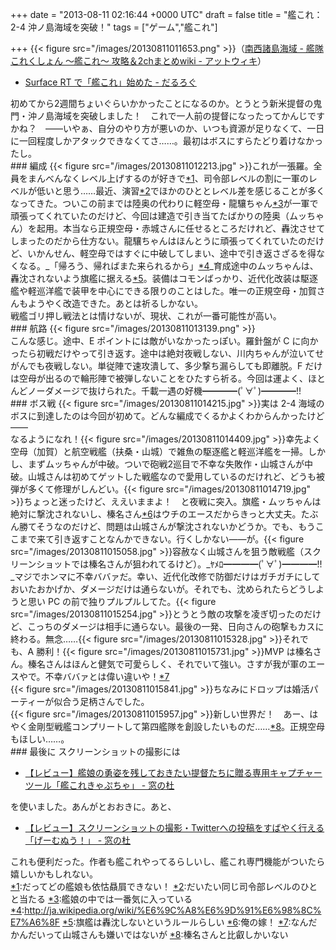 
+++
date = "2013-08-11 02:16:44 +0000 UTC"
draft = false
title = "艦これ：2-4 沖ノ島海域を突破！"
tags = ["ゲーム","艦これ"]

+++
{{< figure src="/images/20130811011653.png"  >}}（<a href="http://www56.atwiki.jp/kancolle/pages/173.html#id_63b56372">南西諸島海域 - 艦隊これくしょん ～艦これ～ 攻略＆2chまとめwiki - アットウィキ</a>）<script>    window.twttr = (function(d, s, id) {        var js, fjs = d.getElementsByTagName(s)[0],            t = window.twttr || {};        if (d.getElementById(id)) return t;        js = d.createElement(s);        js.id = id;        js.src = "https://platform.twitter.com/widgets.js";        fjs.parentNode.insertBefore(js, fjs);        t._e = [];        t.ready = function(f) {            t._e.push(f);        };        return t;    }(document, "script", "twitter-wjs"));</script><script>    twttr.ready(function (twttr) {        var el = document.getElementsByClassName('twitter-syntax-tweet-id-360289070162784256');        for (var i=0;i<el.length;i++) {            if (!!el[i].getAttribute('data-is-tweet-loaded')){                continue;            }            el[i].setAttribute('data-is-tweet-loaded', '1');            twttr.widgets.createTweet('360289070162784256',el[i],{});        }    });</script><div class="twitter-syntax-tweet-id-360289070162784256"></div>

<ul>
<li><a href="https://blog.daruyanagi.jp/entry/2013/07/28/131947">Surface RT で「艦これ」始めた - だるろぐ</a></li>
</ul>初めてから2週間ちょいぐらいかかったことになるのか。とうとう新米提督の鬼門・沖ノ島海域を突破しました！　これで一人前の提督になったってかんじですかね？　――いやぁ、自分のやり方が悪いのか、いつも資源が足りなくて、一日に一回程度しかアタックできなくてさ……。最初はボスにすらたどり着けなかったし。

<div class="section">
    ### 編成
    {{< figure src="/images/20130811012213.jpg"  >}}これが一張羅。全員をまんべんなくレベル上げするのが好きで<a href="#f-d0995574" name="fn-d0995574" title="だってどの艦娘も依怙贔屓できない！">*1</a>、司令部レベルの割に一軍のレベルが低いと思う……最近、演習<a href="#f-4c825aac" name="fn-4c825aac" title="だいたい同じ司令部レベルのひとと当たる">*2</a>でほかのひととレベル差を感じることが多くなってきた。ついこの前までは陸奥の代わりに軽空母・龍驤ちゃん<a href="#f-ea3a9327" name="fn-ea3a9327" title="艦娘の中では一番気に入っている">*3</a>が一軍で頑張ってくれていたのだけど、今回は建造で引き当てたばかりの陸奥（ムッちゃん）を起用。本当なら正規空母・赤城さんに任せるところだけれど、轟沈させてしまったのだから仕方ない。龍驤ちゃんはほんとうに頑張ってくれていたのだけど、いかんせん、軽空母ではすぐに中破してしまい、途中で引き返さざるを得なくなる。_「帰ろう、帰ればまた来られるから」<a href="#f-236a1bbc" name="fn-236a1bbc" title="http://ja.wikipedia.org/wiki/%E6%9C%A8%E6%9D%91%E6%98%8C%E7%A6%8F">*4</a>_育成途中のムッちゃんは、轟沈されないよう旗艦に据える<a href="#f-fd134078" name="fn-fd134078" title="旗艦は轟沈しないというルールらしい">*5</a>。装備はコモンばっかり、近代化改装は駆逐艦や軽巡洋艦で装甲を中心にできる限りのことはした。唯一の正規空母・加賀さんもようやく改造できた。あとは祈るしかない。<script>    window.twttr = (function(d, s, id) {        var js, fjs = d.getElementsByTagName(s)[0],            t = window.twttr || {};        if (d.getElementById(id)) return t;        js = d.createElement(s);        js.id = id;        js.src = "https://platform.twitter.com/widgets.js";        fjs.parentNode.insertBefore(js, fjs);        t._e = [];        t.ready = function(f) {            t._e.push(f);        };        return t;    }(document, "script", "twitter-wjs"));</script><script>    twttr.ready(function (twttr) {        var el = document.getElementsByClassName('twitter-syntax-tweet-id-366122186563518465');        for (var i=0;i<el.length;i++) {            if (!!el[i].getAttribute('data-is-tweet-loaded')){                continue;            }            el[i].setAttribute('data-is-tweet-loaded', '1');            twttr.widgets.createTweet('366122186563518465',el[i],{});        }    });</script><div class="twitter-syntax-tweet-id-366122186563518465"></div>戦艦ゴリ押し戦法とは情けないが、現状、これが一番可能性が高い。

</div>
<div class="section">
    ### 航路
    {{< figure src="/images/20130811013139.png"  >}}<script>    window.twttr = (function(d, s, id) {        var js, fjs = d.getElementsByTagName(s)[0],            t = window.twttr || {};        if (d.getElementById(id)) return t;        js = d.createElement(s);        js.id = id;        js.src = "https://platform.twitter.com/widgets.js";        fjs.parentNode.insertBefore(js, fjs);        t._e = [];        t.ready = function(f) {            t._e.push(f);        };        return t;    }(document, "script", "twitter-wjs"));</script><script>    twttr.ready(function (twttr) {        var el = document.getElementsByClassName('twitter-syntax-tweet-id-366122836131188736');        for (var i=0;i<el.length;i++) {            if (!!el[i].getAttribute('data-is-tweet-loaded')){                continue;            }            el[i].setAttribute('data-is-tweet-loaded', '1');            twttr.widgets.createTweet('366122836131188736',el[i],{});        }    });</script><div class="twitter-syntax-tweet-id-366122836131188736"></div><script>    window.twttr = (function(d, s, id) {        var js, fjs = d.getElementsByTagName(s)[0],            t = window.twttr || {};        if (d.getElementById(id)) return t;        js = d.createElement(s);        js.id = id;        js.src = "https://platform.twitter.com/widgets.js";        fjs.parentNode.insertBefore(js, fjs);        t._e = [];        t.ready = function(f) {            t._e.push(f);        };        return t;    }(document, "script", "twitter-wjs"));</script><script>    twttr.ready(function (twttr) {        var el = document.getElementsByClassName('twitter-syntax-tweet-id-366123049642237952');        for (var i=0;i<el.length;i++) {            if (!!el[i].getAttribute('data-is-tweet-loaded')){                continue;            }            el[i].setAttribute('data-is-tweet-loaded', '1');            twttr.widgets.createTweet('366123049642237952',el[i],{});        }    });</script><div class="twitter-syntax-tweet-id-366123049642237952"></div><script>    window.twttr = (function(d, s, id) {        var js, fjs = d.getElementsByTagName(s)[0],            t = window.twttr || {};        if (d.getElementById(id)) return t;        js = d.createElement(s);        js.id = id;        js.src = "https://platform.twitter.com/widgets.js";        fjs.parentNode.insertBefore(js, fjs);        t._e = [];        t.ready = function(f) {            t._e.push(f);        };        return t;    }(document, "script", "twitter-wjs"));</script><script>    twttr.ready(function (twttr) {        var el = document.getElementsByClassName('twitter-syntax-tweet-id-366123329096126465');        for (var i=0;i<el.length;i++) {            if (!!el[i].getAttribute('data-is-tweet-loaded')){                continue;            }            el[i].setAttribute('data-is-tweet-loaded', '1');            twttr.widgets.createTweet('366123329096126465',el[i],{});        }    });</script><div class="twitter-syntax-tweet-id-366123329096126465"></div><script>    window.twttr = (function(d, s, id) {        var js, fjs = d.getElementsByTagName(s)[0],            t = window.twttr || {};        if (d.getElementById(id)) return t;        js = d.createElement(s);        js.id = id;        js.src = "https://platform.twitter.com/widgets.js";        fjs.parentNode.insertBefore(js, fjs);        t._e = [];        t.ready = function(f) {            t._e.push(f);        };        return t;    }(document, "script", "twitter-wjs"));</script><script>    twttr.ready(function (twttr) {        var el = document.getElementsByClassName('twitter-syntax-tweet-id-366123576094507008');        for (var i=0;i<el.length;i++) {            if (!!el[i].getAttribute('data-is-tweet-loaded')){                continue;            }            el[i].setAttribute('data-is-tweet-loaded', '1');            twttr.widgets.createTweet('366123576094507008',el[i],{});        }    });</script><div class="twitter-syntax-tweet-id-366123576094507008"></div><script>    window.twttr = (function(d, s, id) {        var js, fjs = d.getElementsByTagName(s)[0],            t = window.twttr || {};        if (d.getElementById(id)) return t;        js = d.createElement(s);        js.id = id;        js.src = "https://platform.twitter.com/widgets.js";        fjs.parentNode.insertBefore(js, fjs);        t._e = [];        t.ready = function(f) {            t._e.push(f);        };        return t;    }(document, "script", "twitter-wjs"));</script><script>    twttr.ready(function (twttr) {        var el = document.getElementsByClassName('twitter-syntax-tweet-id-366123986616205312');        for (var i=0;i<el.length;i++) {            if (!!el[i].getAttribute('data-is-tweet-loaded')){                continue;            }            el[i].setAttribute('data-is-tweet-loaded', '1');            twttr.widgets.createTweet('366123986616205312',el[i],{});        }    });</script><div class="twitter-syntax-tweet-id-366123986616205312"></div>こんな感じ。途中、E ポイントには敵がいなかったっぽい。羅針盤が C に向かったら初戦だけやって引き返す。途中は絶対夜戦しない、川内ちゃんが泣いてせがんでも夜戦しない。単従陣で速攻潰して、多少撃ち漏らしても即離脱。F だけは空母が出るので輪形陣で被弾しないことをひたすら祈る。今回は運よく、ほとんどノーダメージで抜けられた。千載一遇の好機━━━━(ﾟ∀ﾟ)━━━━!!

</div>
<div class="section">
    ### ボス戦
    {{< figure src="/images/20130811014215.jpg"  >}}実は 2-4 海域のボスに到達したのは今回が初めて。どんな編成でくるかよくわからんかったけど――<script>    window.twttr = (function(d, s, id) {        var js, fjs = d.getElementsByTagName(s)[0],            t = window.twttr || {};        if (d.getElementById(id)) return t;        js = d.createElement(s);        js.id = id;        js.src = "https://platform.twitter.com/widgets.js";        fjs.parentNode.insertBefore(js, fjs);        t._e = [];        t.ready = function(f) {            t._e.push(f);        };        return t;    }(document, "script", "twitter-wjs"));</script><script>    twttr.ready(function (twttr) {        var el = document.getElementsByClassName('twitter-syntax-tweet-id-366124253512339456');        for (var i=0;i<el.length;i++) {            if (!!el[i].getAttribute('data-is-tweet-loaded')){                continue;            }            el[i].setAttribute('data-is-tweet-loaded', '1');            twttr.widgets.createTweet('366124253512339456',el[i],{});        }    });</script><div class="twitter-syntax-tweet-id-366124253512339456"></div>なるようになれ！{{< figure src="/images/20130811014409.jpg"  >}}幸先よく空母（加賀）と航空戦艦（扶桑・山城）で雑魚の駆逐艦と軽巡洋艦を一掃。しかし、まずムッちゃんが中破。ついで砲戦2巡目で不幸な失敗作・山城さんが中破。山城さんは初めてゲットした戦艦なので愛用しているのだけれど、どうも被弾が多くて修理がしんどい。{{< figure src="/images/20130811014719.jpg"  >}}ちょっと迷ったけど、ええいままよ！　と夜戦に突入。旗艦・ムッちゃんは絶対に撃沈されないし、榛名さん<a href="#f-f6451b16" name="fn-f6451b16" title="俺の嫁！">*6</a>はウチのエースだからきっと大丈夫。たぶん勝てそうなのだけど、問題は山城さんが撃沈されないかどうか。でも、もうここまで来て引き返すことなんかできない。行くしかない――が。{{< figure src="/images/20130811015058.jpg"  >}}容赦なく山城さんを狙う敵戦艦（スクリーンショットでは榛名さんが狙われてるけど）。_ﾔﾒﾛ━━━━(ﾟ∀ﾟ)━━━━!!　_マジでホンマに不幸ババァだ。幸い、近代化改修で防御だけはガチガチにしておいたおかげか、ダメージだけは通らないが。それでも、沈められたらどうしようと思い PC の前で独りプルプルしてた。{{< figure src="/images/20130811015254.jpg"  >}}とうとう敵の攻撃を凌ぎ切ったのだけど、こっちのダメージは相手に通らない。最後の一発、日向さんの砲撃もカスに終わる。無念……{{< figure src="/images/20130811015328.jpg"  >}}それでも、A 勝利！{{< figure src="/images/20130811015731.jpg"  >}}MVP は榛名さん。榛名さんはほんと健気で可愛らしく、それでいて強い。さすが我が軍のエースやで。不幸ババァとは偉い違いや！<a href="#f-54ac9a95" name="fn-54ac9a95" title="なんだかんだいって山城さんも嫌いではないが">*7</a><script>    window.twttr = (function(d, s, id) {        var js, fjs = d.getElementsByTagName(s)[0],            t = window.twttr || {};        if (d.getElementById(id)) return t;        js = d.createElement(s);        js.id = id;        js.src = "https://platform.twitter.com/widgets.js";        fjs.parentNode.insertBefore(js, fjs);        t._e = [];        t.ready = function(f) {            t._e.push(f);        };        return t;    }(document, "script", "twitter-wjs"));</script><script>    twttr.ready(function (twttr) {        var el = document.getElementsByClassName('twitter-syntax-tweet-id-361839702124404740');        for (var i=0;i<el.length;i++) {            if (!!el[i].getAttribute('data-is-tweet-loaded')){                continue;            }            el[i].setAttribute('data-is-tweet-loaded', '1');            twttr.widgets.createTweet('361839702124404740',el[i],{});        }    });</script><div class="twitter-syntax-tweet-id-361839702124404740"></div>{{< figure src="/images/20130811015841.jpg"  >}}ちなみにドロップは婚活パーティーが似合う足柄さんでした。<script>    window.twttr = (function(d, s, id) {        var js, fjs = d.getElementsByTagName(s)[0],            t = window.twttr || {};        if (d.getElementById(id)) return t;        js = d.createElement(s);        js.id = id;        js.src = "https://platform.twitter.com/widgets.js";        fjs.parentNode.insertBefore(js, fjs);        t._e = [];        t.ready = function(f) {            t._e.push(f);        };        return t;    }(document, "script", "twitter-wjs"));</script><script>    twttr.ready(function (twttr) {        var el = document.getElementsByClassName('twitter-syntax-tweet-id-365286946253176833');        for (var i=0;i<el.length;i++) {            if (!!el[i].getAttribute('data-is-tweet-loaded')){                continue;            }            el[i].setAttribute('data-is-tweet-loaded', '1');            twttr.widgets.createTweet('365286946253176833',el[i],{});        }    });</script><div class="twitter-syntax-tweet-id-365286946253176833"></div>{{< figure src="/images/20130811015957.jpg"  >}}新しい世界だ！　あー、はやく金剛型戦艦コンプリートして第四艦隊を創設したいものだ……<a href="#f-154e9d41" name="fn-154e9d41" title="榛名さんと比叡しかいない">*8</a>。正規空母もほしい……。

</div>
<div class="section">
    ### 最後に
    スクリーンショットの撮影には

<ul>
<li><a href="http://www.forest.impress.co.jp/docs/review/20130809_611110.html">【レビュー】艦娘の勇姿を残しておきたい提督たちに贈る専用キャプチャーツール「艦これきゃぷちゃ」 - 窓の杜</a></li>
</ul>を使いました。あんがとおおきに。あと、

<ul>
<li><a href="http://www.forest.impress.co.jp/docs/review/20130621_604720.html">【レビュー】スクリーンショットの撮影・Twitterへの投稿をすばやく行える「げーむぬう！」 - 窓の杜</a></li>
</ul>これも便利だった。作者も艦これやってるらしいし、艦これ専門機能がついたら嬉しいかもしれない。

</div><div class="footnote">
<a href="#fn-d0995574" name="f-d0995574" class="footnote-number">*1</a><span class="footnote-delimiter">:</span><span class="footnote-text">だってどの艦娘も依怙贔屓できない！</span>
<a href="#fn-4c825aac" name="f-4c825aac" class="footnote-number">*2</a><span class="footnote-delimiter">:</span><span class="footnote-text">だいたい同じ司令部レベルのひとと当たる</span>
<a href="#fn-ea3a9327" name="f-ea3a9327" class="footnote-number">*3</a><span class="footnote-delimiter">:</span><span class="footnote-text">艦娘の中では一番気に入っている</span>
<a href="#fn-236a1bbc" name="f-236a1bbc" class="footnote-number">*4</a><span class="footnote-delimiter">:</span><span class="footnote-text"><a href="http://ja.wikipedia.org/wiki/%E6%9C%A8%E6%9D%91%E6%98%8C%E7%A6%8F">http://ja.wikipedia.org/wiki/%E6%9C%A8%E6%9D%91%E6%98%8C%E7%A6%8F</a></span>
<a href="#fn-fd134078" name="f-fd134078" class="footnote-number">*5</a><span class="footnote-delimiter">:</span><span class="footnote-text">旗艦は轟沈しないというルールらしい</span>
<a href="#fn-f6451b16" name="f-f6451b16" class="footnote-number">*6</a><span class="footnote-delimiter">:</span><span class="footnote-text">俺の嫁！</span>
<a href="#fn-54ac9a95" name="f-54ac9a95" class="footnote-number">*7</a><span class="footnote-delimiter">:</span><span class="footnote-text">なんだかんだいって山城さんも嫌いではないが</span>
<a href="#fn-154e9d41" name="f-154e9d41" class="footnote-number">*8</a><span class="footnote-delimiter">:</span><span class="footnote-text">榛名さんと比叡しかいない</span>
</div>

